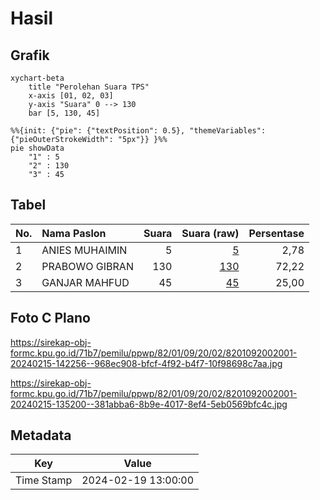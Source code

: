 # Hasil

## Grafik

```mermaid
xychart-beta
    title "Perolehan Suara TPS"
    x-axis [01, 02, 03]
    y-axis "Suara" 0 --> 130
    bar [5, 130, 45]
```

```mermaid
%%{init: {"pie": {"textPosition": 0.5}, "themeVariables": {"pieOuterStrokeWidth": "5px"}} }%%
pie showData
    "1" : 5
    "2" : 130
    "3" : 45
```

## Tabel

| No. | Nama Paslon    | Suara | Suara (raw) | Persentase |
|:--- |:-------------- | -----:| -----------:| ----------:|
| 1   | ANIES MUHAIMIN | 5     | [5][p-1]    | 2,78       |
| 2   | PRABOWO GIBRAN | 130   | [130][p-2]  | 72,22      |
| 3   | GANJAR MAHFUD  | 45    | [45][p-3]   | 25,00      |


[p-1]: https://github.com/gigit-pemilu/pemilu-2024-82-maluku-utara/blob/main/pilpres/hitung-suara/sub/82-maluku-utara/sub/01-halmahera-barat/sub/09-sahu-timur/sub/2002-idam-gamlamo/sub/001-tps/sub/paslon-1.txt
[p-2]: https://github.com/gigit-pemilu/pemilu-2024-82-maluku-utara/blob/main/pilpres/hitung-suara/sub/82-maluku-utara/sub/01-halmahera-barat/sub/09-sahu-timur/sub/2002-idam-gamlamo/sub/001-tps/sub/paslon-2.txt
[p-3]: https://github.com/gigit-pemilu/pemilu-2024-82-maluku-utara/blob/main/pilpres/hitung-suara/sub/82-maluku-utara/sub/01-halmahera-barat/sub/09-sahu-timur/sub/2002-idam-gamlamo/sub/001-tps/sub/paslon-3.txt

## Foto C Plano

https://sirekap-obj-formc.kpu.go.id/71b7/pemilu/ppwp/82/01/09/20/02/8201092002001-20240215-142256--968ec908-bfcf-4f92-b4f7-10f98698c7aa.jpg

https://sirekap-obj-formc.kpu.go.id/71b7/pemilu/ppwp/82/01/09/20/02/8201092002001-20240215-135200--381abba6-8b9e-4017-8ef4-5eb0569bfc4c.jpg


## Metadata

| Key        | Value               |
| ---------- | ------------------- |
| Time Stamp | 2024-02-19 13:00:00 |



